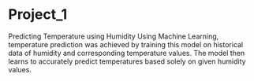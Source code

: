 # Project_1
Predicting Temperature using Humidity
Using Machine Learning, temperature prediction was achieved by training this model on historical data of humidity and corresponding temperature values. The model then learns to accurately predict temperatures based solely on given humidity values.
